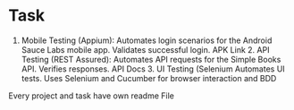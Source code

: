 # Task
1. Mobile Testing (Appium): Automates login scenarios for the Android Sauce Labs mobile app.  Validates successful login. APK Link  2. API Testing (REST Assured):  Automates API requests for the Simple Books API.  Verifies responses. API Docs  3. UI Testing (Selenium Automates UI tests. Uses Selenium and Cucumber for browser interaction and BDD

Every project and task have own readme File
